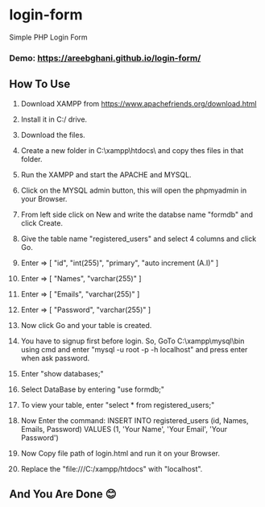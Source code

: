 # login-form
Simple PHP Login Form

### Demo: https://areebghani.github.io/login-form/

## How To Use

1. Download XAMPP from https://www.apachefriends.org/download.html

2. Install it in C:/ drive.

3. Download the files.

4. Create a new folder in C:\xampp\htdocs\ and copy thes files in that folder.

5. Run the XAMPP and start the APACHE and MYSQL.

6. Click on the MYSQL admin button, this will open the phpmyadmin in your Browser.

7. From left side click on New and write the databse name "formdb" and click Create.

8. Give the table name "registered_users" and select 4 columns and click Go.

9. Enter => [ "id", "int(255)", "primary", "auto increment (A.I)" ]

10. Enter => [ "Names", "varchar(255)" ]

11. Enter => [ "Emails", "varchar(255)" ]

12. Enter => [ "Password", "varchar(255)" ]

13. Now click Go and your table is created.

14. You have to signup first before login. So, GoTo C:\xampp\mysql\bin using cmd and enter "mysql -u root -p -h localhost" and press enter when ask password.

15. Enter "show databases;"

16. Select DataBase by entering "use formdb;"

17. To view your table, enter "select * from registered_users;"

18. Now Enter the command: INSERT INTO registered_users (id, Names, Emails, Password) VALUES (1, 'Your Name', 'Your Email', 'Your Password')

19. Now Copy file path of login.html and run it on your Browser.

16. Replace the "file:///C:/xampp/htdocs" with "localhost".

##  

## And You Are Done 😊
